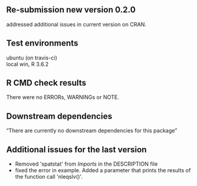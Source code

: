 ## Re-submission new version 0.2.0
addressed additional issues in current version on CRAN.

## Test environments
ubuntu (on travis-ci)    
local win, R 3.6.2

## R CMD check results
There were no ERRORs, WARNINGs or NOTE.     

## Downstream dependencies
“There are currently no downstream dependencies for this package”

## Additional issues for the last version
- Removed 'spatstat' from *Imports* in the DESCRIPTION file
- fixed the error in example. Added a parameter that prints the 
  results of the function call 'nleqslv()'. 
